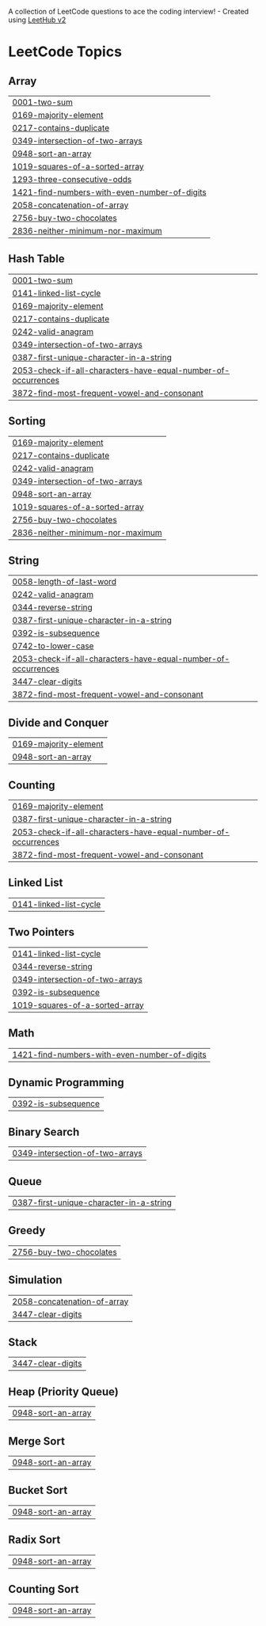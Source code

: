 A collection of LeetCode questions to ace the coding interview! - Created using [LeetHub v2](https://github.com/arunbhardwaj/LeetHub-2.0)
<!---LeetCode Topics Start-->
# LeetCode Topics
## Array
|  |
| ------- |
| [0001-two-sum](https://github.com/balakumar4/leetcode-solutions/tree/master/0001-two-sum) |
| [0169-majority-element](https://github.com/balakumar4/leetcode-solutions/tree/master/0169-majority-element) |
| [0217-contains-duplicate](https://github.com/balakumar4/leetcode-solutions/tree/master/0217-contains-duplicate) |
| [0349-intersection-of-two-arrays](https://github.com/balakumar4/leetcode-solutions/tree/master/0349-intersection-of-two-arrays) |
| [0948-sort-an-array](https://github.com/balakumar4/leetcode-solutions/tree/master/0948-sort-an-array) |
| [1019-squares-of-a-sorted-array](https://github.com/balakumar4/leetcode-solutions/tree/master/1019-squares-of-a-sorted-array) |
| [1293-three-consecutive-odds](https://github.com/balakumar4/leetcode-solutions/tree/master/1293-three-consecutive-odds) |
| [1421-find-numbers-with-even-number-of-digits](https://github.com/balakumar4/leetcode-solutions/tree/master/1421-find-numbers-with-even-number-of-digits) |
| [2058-concatenation-of-array](https://github.com/balakumar4/leetcode-solutions/tree/master/2058-concatenation-of-array) |
| [2756-buy-two-chocolates](https://github.com/balakumar4/leetcode-solutions/tree/master/2756-buy-two-chocolates) |
| [2836-neither-minimum-nor-maximum](https://github.com/balakumar4/leetcode-solutions/tree/master/2836-neither-minimum-nor-maximum) |
## Hash Table
|  |
| ------- |
| [0001-two-sum](https://github.com/balakumar4/leetcode-solutions/tree/master/0001-two-sum) |
| [0141-linked-list-cycle](https://github.com/balakumar4/leetcode-solutions/tree/master/0141-linked-list-cycle) |
| [0169-majority-element](https://github.com/balakumar4/leetcode-solutions/tree/master/0169-majority-element) |
| [0217-contains-duplicate](https://github.com/balakumar4/leetcode-solutions/tree/master/0217-contains-duplicate) |
| [0242-valid-anagram](https://github.com/balakumar4/leetcode-solutions/tree/master/0242-valid-anagram) |
| [0349-intersection-of-two-arrays](https://github.com/balakumar4/leetcode-solutions/tree/master/0349-intersection-of-two-arrays) |
| [0387-first-unique-character-in-a-string](https://github.com/balakumar4/leetcode-solutions/tree/master/0387-first-unique-character-in-a-string) |
| [2053-check-if-all-characters-have-equal-number-of-occurrences](https://github.com/balakumar4/leetcode-solutions/tree/master/2053-check-if-all-characters-have-equal-number-of-occurrences) |
| [3872-find-most-frequent-vowel-and-consonant](https://github.com/balakumar4/leetcode-solutions/tree/master/3872-find-most-frequent-vowel-and-consonant) |
## Sorting
|  |
| ------- |
| [0169-majority-element](https://github.com/balakumar4/leetcode-solutions/tree/master/0169-majority-element) |
| [0217-contains-duplicate](https://github.com/balakumar4/leetcode-solutions/tree/master/0217-contains-duplicate) |
| [0242-valid-anagram](https://github.com/balakumar4/leetcode-solutions/tree/master/0242-valid-anagram) |
| [0349-intersection-of-two-arrays](https://github.com/balakumar4/leetcode-solutions/tree/master/0349-intersection-of-two-arrays) |
| [0948-sort-an-array](https://github.com/balakumar4/leetcode-solutions/tree/master/0948-sort-an-array) |
| [1019-squares-of-a-sorted-array](https://github.com/balakumar4/leetcode-solutions/tree/master/1019-squares-of-a-sorted-array) |
| [2756-buy-two-chocolates](https://github.com/balakumar4/leetcode-solutions/tree/master/2756-buy-two-chocolates) |
| [2836-neither-minimum-nor-maximum](https://github.com/balakumar4/leetcode-solutions/tree/master/2836-neither-minimum-nor-maximum) |
## String
|  |
| ------- |
| [0058-length-of-last-word](https://github.com/balakumar4/leetcode-solutions/tree/master/0058-length-of-last-word) |
| [0242-valid-anagram](https://github.com/balakumar4/leetcode-solutions/tree/master/0242-valid-anagram) |
| [0344-reverse-string](https://github.com/balakumar4/leetcode-solutions/tree/master/0344-reverse-string) |
| [0387-first-unique-character-in-a-string](https://github.com/balakumar4/leetcode-solutions/tree/master/0387-first-unique-character-in-a-string) |
| [0392-is-subsequence](https://github.com/balakumar4/leetcode-solutions/tree/master/0392-is-subsequence) |
| [0742-to-lower-case](https://github.com/balakumar4/leetcode-solutions/tree/master/0742-to-lower-case) |
| [2053-check-if-all-characters-have-equal-number-of-occurrences](https://github.com/balakumar4/leetcode-solutions/tree/master/2053-check-if-all-characters-have-equal-number-of-occurrences) |
| [3447-clear-digits](https://github.com/balakumar4/leetcode-solutions/tree/master/3447-clear-digits) |
| [3872-find-most-frequent-vowel-and-consonant](https://github.com/balakumar4/leetcode-solutions/tree/master/3872-find-most-frequent-vowel-and-consonant) |
## Divide and Conquer
|  |
| ------- |
| [0169-majority-element](https://github.com/balakumar4/leetcode-solutions/tree/master/0169-majority-element) |
| [0948-sort-an-array](https://github.com/balakumar4/leetcode-solutions/tree/master/0948-sort-an-array) |
## Counting
|  |
| ------- |
| [0169-majority-element](https://github.com/balakumar4/leetcode-solutions/tree/master/0169-majority-element) |
| [0387-first-unique-character-in-a-string](https://github.com/balakumar4/leetcode-solutions/tree/master/0387-first-unique-character-in-a-string) |
| [2053-check-if-all-characters-have-equal-number-of-occurrences](https://github.com/balakumar4/leetcode-solutions/tree/master/2053-check-if-all-characters-have-equal-number-of-occurrences) |
| [3872-find-most-frequent-vowel-and-consonant](https://github.com/balakumar4/leetcode-solutions/tree/master/3872-find-most-frequent-vowel-and-consonant) |
## Linked List
|  |
| ------- |
| [0141-linked-list-cycle](https://github.com/balakumar4/leetcode-solutions/tree/master/0141-linked-list-cycle) |
## Two Pointers
|  |
| ------- |
| [0141-linked-list-cycle](https://github.com/balakumar4/leetcode-solutions/tree/master/0141-linked-list-cycle) |
| [0344-reverse-string](https://github.com/balakumar4/leetcode-solutions/tree/master/0344-reverse-string) |
| [0349-intersection-of-two-arrays](https://github.com/balakumar4/leetcode-solutions/tree/master/0349-intersection-of-two-arrays) |
| [0392-is-subsequence](https://github.com/balakumar4/leetcode-solutions/tree/master/0392-is-subsequence) |
| [1019-squares-of-a-sorted-array](https://github.com/balakumar4/leetcode-solutions/tree/master/1019-squares-of-a-sorted-array) |
## Math
|  |
| ------- |
| [1421-find-numbers-with-even-number-of-digits](https://github.com/balakumar4/leetcode-solutions/tree/master/1421-find-numbers-with-even-number-of-digits) |
## Dynamic Programming
|  |
| ------- |
| [0392-is-subsequence](https://github.com/balakumar4/leetcode-solutions/tree/master/0392-is-subsequence) |
## Binary Search
|  |
| ------- |
| [0349-intersection-of-two-arrays](https://github.com/balakumar4/leetcode-solutions/tree/master/0349-intersection-of-two-arrays) |
## Queue
|  |
| ------- |
| [0387-first-unique-character-in-a-string](https://github.com/balakumar4/leetcode-solutions/tree/master/0387-first-unique-character-in-a-string) |
## Greedy
|  |
| ------- |
| [2756-buy-two-chocolates](https://github.com/balakumar4/leetcode-solutions/tree/master/2756-buy-two-chocolates) |
## Simulation
|  |
| ------- |
| [2058-concatenation-of-array](https://github.com/balakumar4/leetcode-solutions/tree/master/2058-concatenation-of-array) |
| [3447-clear-digits](https://github.com/balakumar4/leetcode-solutions/tree/master/3447-clear-digits) |
## Stack
|  |
| ------- |
| [3447-clear-digits](https://github.com/balakumar4/leetcode-solutions/tree/master/3447-clear-digits) |
## Heap (Priority Queue)
|  |
| ------- |
| [0948-sort-an-array](https://github.com/balakumar4/leetcode-solutions/tree/master/0948-sort-an-array) |
## Merge Sort
|  |
| ------- |
| [0948-sort-an-array](https://github.com/balakumar4/leetcode-solutions/tree/master/0948-sort-an-array) |
## Bucket Sort
|  |
| ------- |
| [0948-sort-an-array](https://github.com/balakumar4/leetcode-solutions/tree/master/0948-sort-an-array) |
## Radix Sort
|  |
| ------- |
| [0948-sort-an-array](https://github.com/balakumar4/leetcode-solutions/tree/master/0948-sort-an-array) |
## Counting Sort
|  |
| ------- |
| [0948-sort-an-array](https://github.com/balakumar4/leetcode-solutions/tree/master/0948-sort-an-array) |
<!---LeetCode Topics End-->